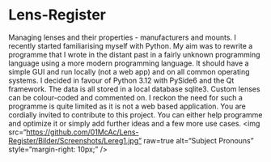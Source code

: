 # Lens-Register
Managing lenses and their properties - manufacturers and mounts.
I recently started familiarising myself with Python. My aim was to rewrite a programme that I wrote in the distant past in a fairly unknown programming language using a more modern programming language. It should have a simple GUI and run locally (not a web app) and on all common operating systems. I decided in favour of Python 3.12 with PySide6 and the Qt framework. The data is all stored in a local database sqlite3. Custom lenses can be colour-coded and commented on. I reckon the need for such a programme is quite limited as it is not a web based application. You are cordially invited to contribute to this project. You can either help programme and optimize it or simply add further ideas and a few more use cases.
<img
src=“https://github.com/01McAc/Lens-Register/Bilder/Screenshots/Lereg1.jpg”
raw=true
alt=“Subject Pronouns”
style=“margin-right: 10px;”
/>

